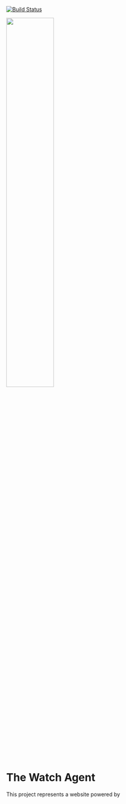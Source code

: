 [![Build Status](https://travis-ci.org/RamiFareed1989/The_Watch_Agent.svg?branch=master)](https://travis-ci.org/RamiFareed1989/The_Watch_Agent)

<img src="https://i.ibb.co/88VV0bY/foureyes-rami.png" style="margin: 0; width: 50%; height: 50%;">

# The Watch Agent

This project represents a website powered by 

